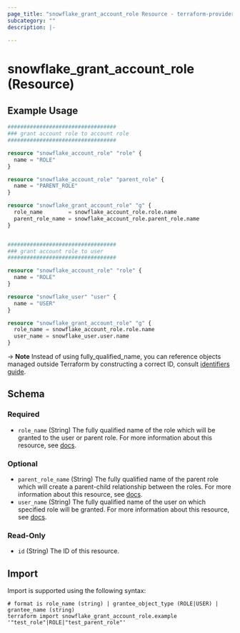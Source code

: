 ```yaml
---
page_title: "snowflake_grant_account_role Resource - terraform-provider-snowflake"
subcategory: ""
description: |-
  
---
```


# snowflake_grant_account_role (Resource)



## Example Usage

```terraform
##################################
### grant account role to account role
##################################

resource "snowflake_account_role" "role" {
  name = "ROLE"
}

resource "snowflake_account_role" "parent_role" {
  name = "PARENT_ROLE"
}

resource "snowflake_grant_account_role" "g" {
  role_name        = snowflake_account_role.role.name
  parent_role_name = snowflake_account_role.parent_role.name
}


##################################
### grant account role to user
##################################

resource "snowflake_account_role" "role" {
  name = "ROLE"
}

resource "snowflake_user" "user" {
  name = "USER"
}

resource "snowflake_grant_account_role" "g" {
  role_name = snowflake_account_role.role.name
  user_name = snowflake_user.user.name
}
```

-> **Note** Instead of using fully_qualified_name, you can reference objects managed outside Terraform by constructing a correct ID, consult [identifiers guide](https://registry.terraform.io/providers/Snowflake-Labs/snowflake/latest/docs/guides/identifiers#new-computed-fully-qualified-name-field-in-resources).
<!-- TODO(SNOW-1634854): include an example showing both methods-->

<!-- schema generated by tfplugindocs -->
## Schema

### Required

- `role_name` (String) The fully qualified name of the role which will be granted to the user or parent role. For more information about this resource, see [docs](./account_role).

### Optional

- `parent_role_name` (String) The fully qualified name of the parent role which will create a parent-child relationship between the roles. For more information about this resource, see [docs](./account_role).
- `user_name` (String) The fully qualified name of the user on which specified role will be granted. For more information about this resource, see [docs](./user).

### Read-Only

- `id` (String) The ID of this resource.

## Import

Import is supported using the following syntax:

```shell
# format is role_name (string) | grantee_object_type (ROLE|USER) | grantee_name (string)
terraform import snowflake_grant_account_role.example '"test_role"|ROLE|"test_parent_role"'
```

